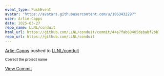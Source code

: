 ```yaml
---
event_type: PushEvent
avatar: "https://avatars.githubusercontent.com/u/186343229?"
user: Arlie-Capps
date: 2025-03-27
repo_name: LLNL/conduit
html_url: https://github.com/LLNL/conduit/commit/44e7fab60405debabf2bb74c54eaccdc6099c2af
repo_url: https://github.com/LLNL/conduit
---
```


<a href='https://github.com/Arlie-Capps' target='_blank'>Arlie-Capps</a> pushed to <a href='https://github.com/LLNL/conduit' target='_blank'>LLNL/conduit</a>

<small>Correct the project name</small>

<a href='https://github.com/LLNL/conduit/commit/44e7fab60405debabf2bb74c54eaccdc6099c2af' target='_blank'>View Commit</a>